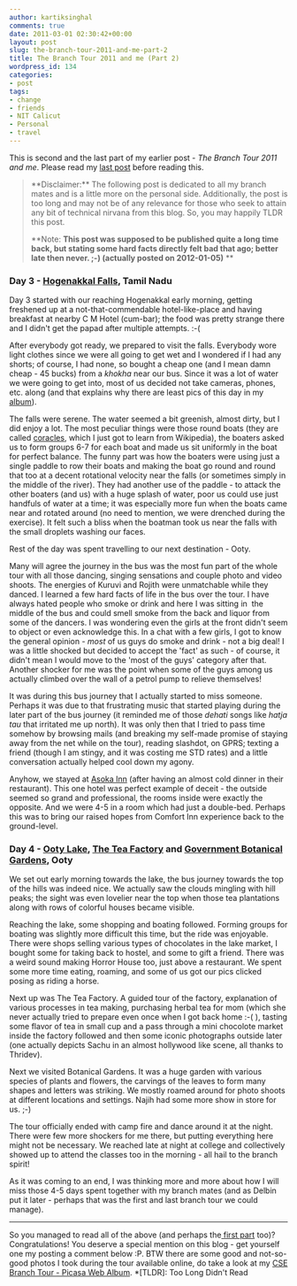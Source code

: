 ```yaml
---
author: kartiksinghal
comments: true
date: 2011-03-01 02:30:42+00:00
layout: post
slug: the-branch-tour-2011-and-me-part-2
title: The Branch Tour 2011 and me (Part 2)
wordpress_id: 134
categories:
- post
tags:
- change
- friends
- NIT Calicut
- Personal
- travel
---
```


This is second and the last part of my earlier post - _The Branch Tour 2011 and me_. Please read my [last post](http://k4rtik.wordpress.com/2011/02/28/the-branch-tour-2011-and-me-part-1/) before reading this.


<blockquote>**Disclaimer:** The following post is dedicated to all my branch mates and is a little more on the personal side. Additionally, the post is too long and may not be of any relevance for those who seek to attain any bit of technical nirvana from this blog. So, you may happily TLDR this post.

**Note: **This post was supposed to be published quite a long time back, but stating some hard facts directly felt bad that ago; better late then never. ;-) (actually posted on 2012-01-05)**
**</blockquote>




### Day 3 - [Hogenakkal Falls](http://en.wikipedia.org/wiki/Hogenakkal_Falls), Tamil Nadu


Day 3 started with our reaching Hogenakkal early morning, getting freshened up at a not-that-commendable hotel-like-place and having breakfast at nearby C M Hotel (cum-bar); the food was pretty strange there and I didn't get the papad after multiple attempts. :-(

After everybody got ready, we prepared to visit the falls. Everybody wore light clothes since we were all going to get wet and I wondered if I had any shorts; of course, I had none, so bought a cheap one (and I mean damn cheap - 45 bucks) from a _khokha_ near our bus. Since it was a lot of water we were going to get into, most of us decided not take cameras, phones, etc. along (and that explains why there are least pics of this day in my [album](https://picasaweb.google.com/kartiksinghal/CSE200913BranchTour2011?authuser=0&authkey=Gv1sRgCIPG0ODz2KTblAE&feat=directlink)).

The falls were serene. The water seemed a bit greenish, almost dirty, but I did enjoy a lot. The most peculiar things were those round boats (they are called [coracles](http://en.wikipedia.org/wiki/Indian_coracles), which I just got to learn from Wikipedia), the boaters asked us to form groups 6-7 for each boat and made us sit uniformly in the boat for perfect balance. The funny part was how the boaters were using just a single paddle to row their boats and making the boat go round and round that too at a decent rotational velocity near the falls (or sometimes simply in the middle of the river). They had another use of the paddle - to attack the other boaters (and us) with a huge splash of water, poor us could use just handfuls of water at a time; it was especially more fun when the boats came near and rotated around (no need to mention, we were drenched during the exercise). It felt such a bliss when the boatman took us near the falls with the small droplets washing our faces.

Rest of the day was spent travelling to our next destination - Ooty.

Many will agree the journey in the bus was the most fun part of the whole tour with all those dancing, singing sensations and couple photo and video shoots. The energies of Kuruvi and Rojith were unmatchable while they danced. I learned a few hard facts of life in the bus over the tour. I have always hated people who smoke or drink and here I was sitting in  the middle of the bus and could smell smoke from the back and liquor from some of the dancers. I was wondering even the girls at the front didn't seem to object or even acknowledge this. In a chat with a few girls, I got to know the general opinion - _most_ of us guys do smoke and drink - not a big deal! I was a little shocked but decided to accept the 'fact' as such - of course, it didn't mean I would move to the 'most of the guys' category after that. Another shocker for me was the point when some of the guys among us actually climbed over the wall of a petrol pump to relieve themselves!

It was during this bus journey that I actually started to miss someone. Perhaps it was due to that frustrating music that started playing during the later part of the bus journey (it reminded me of those _dehati_ songs like _hatja tau_ that irritated me up north). It was only then that I tried to pass time somehow by browsing mails (and breaking my self-made promise of staying away from the net while on the tour), reading slashdot, on GPRS; texting a friend (though I am stingy, and it was costing me STD rates) and a little conversation actually helped cool down my agony.

Anyhow, we stayed at [Asoka Inn](http://asokainn.com/) (after having an almost cold dinner in their restaurant). This one hotel was perfect example of deceit - the outside seemed so grand and professional, the rooms inside were exactly the opposite. And we were 4-5 in a room which had just a double-bed. Perhaps this was to bring our raised hopes from Comfort Inn experience back to the ground-level.


### Day 4 - [Ooty Lake](http://en.wikipedia.org/wiki/Ooty_lake), [The Tea Factory](http://www.fullstopindia.com/the-tea-factory-ooty-tamil-nadu) and [Government Botanical Gardens](http://en.wikipedia.org/wiki/Government_Botanical_Gardens,_Ooty), Ooty


We set out early morning towards the lake, the bus journey towards the top of the hills was indeed nice. We actually saw the clouds mingling with hill peaks; the sight was even lovelier near the top when those tea plantations along with rows of colorful houses became visible.

Reaching the lake, some shopping and boating followed. Forming groups for boating was slightly more difficult this time, but the ride was enjoyable. There were shops selling various types of chocolates in the lake market, I bought some for taking back to hostel, and some to gift a friend. There was a weird sound making Horror House too, just above a restaurant. We spent some more time eating, roaming, and some of us got our pics clicked posing as riding a horse.

Next up was The Tea Factory. A guided tour of the factory, explanation of various processes in tea making, purchasing herbal tea for mom (which she never actually tried to prepare even once when I got back home :-( ), tasting some flavor of tea in small cup and a pass through a mini chocolote market inside the factory followed and then some iconic photographs outside later (one actually depicts Sachu in an almost hollywood like scene, all thanks to Thridev).

Next we visited Botanical Gardens. It was a huge garden with various species of plants and flowers, the carvings of the leaves to form many shapes and letters was striking. We mostly roamed around for photo shoots at different locations and settings. Najih had some more show in store for us. ;-)

The tour officially ended with camp fire and dance around it at the night. There were few more shockers for me there, but putting everything here might not be necessary. We reached late at night at college and collectively showed up to attend the classes too in the morning - all hail to the branch spirit!

As it was coming to an end, I was thinking more and more about how I will miss those 4-5 days spent together with my branch mates (and as Delbin put it later - perhaps that was the first and last branch tour we could manage).



* * *



So you managed to read all of the above (and perhaps the[ first part](http://k4rtik.wordpress.com/2011/02/28/the-branch-tour-2011-and-me-part-1/) too)? Congratulations! You deserve a special mention on this blog - get yourself one my posting a comment below :P. BTW there are some good and not-so-good photos I took during the tour available online, do take a look at my [CSE Branch Tour - Picasa Web Album](https://picasaweb.google.com/kartiksinghal/CSE200913BranchTour2011?authkey=Gv1sRgCIPG0ODz2KTblAE&feat=directlink).
  *[TLDR]: Too Long Didn't Read
